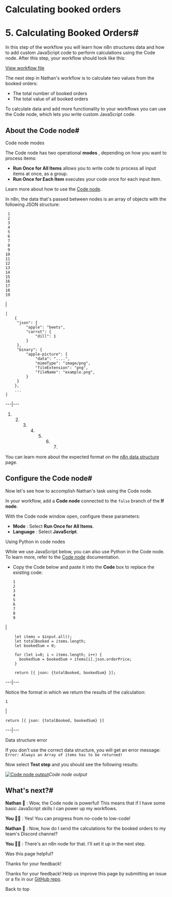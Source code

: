 # Calculating booked orders

[ ](https://github.com/n8n-io/n8n-docs/edit/main/docs/courses/level-one/chapter-5/chapter-5.5.md "Edit this page")

# 5\. Calculating Booked Orders#

In this step of the workflow you will learn how n8n structures data and how to add custom JavaScript code to perform calculations using the Code node. After this step, your workflow should look like this:

[View workflow file](/_workflows//courses/level-one/chapter-5/chapter-5.5.json)

The next step in Nathan's workflow is to calculate two values from the booked orders:

  * The total number of booked orders
  * The total value of all booked orders



To calculate data and add more functionality to your workflows you can use the Code node, which lets you write custom JavaScript code.

## About the Code node#

Code node modes

The Code node has two operational **modes** , depending on how you want to process items:

  * **Run Once for All Items** allows you to write code to process all input items at once, as a group.
  * **Run Once for Each Item** executes your code once for each input item.



Learn more about how to use the [Code node](../../../../integrations/builtin/core-nodes/n8n-nodes-base.code/).

In n8n, the data that's passed between nodes is an array of objects with the following JSON structure:
    
    
     1
     2
     3
     4
     5
     6
     7
     8
     9
    10
    11
    12
    13
    14
    15
    16
    17
    18
    19

| 
    
    
    [
        {
       	 "json": { 
       		 "apple": "beets",
       		 "carrot": {
       			 "dill": 1
       		 }
       	 },
       	 "binary": { 
       		 "apple-picture": { 
       			 "data": "....", 
       			 "mimeType": "image/png", 
       			 "fileExtension": "png", 
       			 "fileName": "example.png", 
       		 }
       	 }
        },
        ...
    ]
      
  
---|---  
  
  1.   2.   3.   4.   5.   6.   7. 


You can learn more about the expected format on the [n8n data structure](../../../../data/data-structure/) page.

## Configure the Code node#

Now let's see how to accomplish Nathan's task using the Code node.

In your workflow, add a **Code node** connected to the `false` branch of the **If node**. 

With the Code node window open, configure these parameters:

  * **Mode** : Select **Run Once for All Items**.
  * **Language** : Select **JavaScript**.

Using Python in code nodes

While we use JavaScript below, you can also use Python in the Code node. To learn more, refer to the [Code node](../../../../code/code-node/) documentation.

  * Copy the Code below and paste it into the **Code** box to replace the existing code:
        
        1
        2
        3
        4
        5
        6
        7
        8
        9

| 
        
        let items = $input.all();
        let totalBooked = items.length;
        let bookedSum = 0;
        
        for (let i=0; i < items.length; i++) {
          bookedSum = bookedSum + items[i].json.orderPrice;
        }
        
        return [{ json: {totalBooked, bookedSum} }];
          
  
---|---  
  



Notice the format in which we return the results of the calculation:
    
    
    1

| 
    
    
    return [{ json: {totalBooked, bookedSum} }]
      
  
---|---  
  
Data structure error

If you don't use the correct data structure, you will get an error message: `Error: Always an Array of items has to be returned!`

Now select **Test step** and you should see the following results:

[![Code node output](/_images/courses/level-one/chapter-five/l1-c5-5-5-code-node.png)](https://docs.n8n.io/_images/courses/level-one/chapter-five/l1-c5-5-5-code-node.png)_Code node output_

## What's next?#

**Nathan 🙋** : Wow, the Code node is powerful! This means that if I have some basic JavaScript skills I can power up my workflows.

**You 👩‍🔧** : Yes! You can progress from no-code to low-code!

**Nathan 🙋** : Now, how do I send the calculations for the booked orders to my team's Discord channel?

**You 👩‍🔧** : There's an n8n node for that. I'll set it up in the next step.

Was this page helpful? 

Thanks for your feedback! 

Thanks for your feedback! Help us improve this page by submitting an issue or a fix in our [GitHub repo](https://github.com/n8n-io/n8n-docs). 

Back to top 
